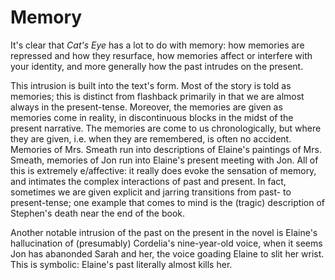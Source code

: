 # Memory

It's clear that *Cat's Eye* has a lot to do with memory: how memories are repressed and how they resurface, how memories affect or interfere with your identity, and more generally how the past intrudes on the present.

This intrusion is built into the text's form. Most of the story is told as memories; this is distinct from flashback primarily in that we are almost always in the present-tense. Moreover, the memories are given as memories come in reality, in discontinuous blocks in the midst of the present narrative. The memories are come to us chronologically, but where they are given, i.e. when they are remembered, is often no accident. Memories of Mrs. Smeath run into descriptions of Elaine's paintings of Mrs. Smeath, memories of Jon run into Elaine's present meeting with Jon. All of this is extremely e/affective: it really does evoke the sensation of memory, and intimates the complex interactions of past and present. In fact, sometimes we are given explicit and jarring transitions from past- to present-tense; one example that comes to mind is the (tragic) description of Stephen's death near the end of the book.

Another notable intrusion of the past on the present in the novel is Elaine's hallucination of (presumably) Cordelia's nine-year-old voice, when it seems Jon has abanonded Sarah and her, the voice goading Elaine to slit her wrist. This is symbolic: Elaine's past literally almost kills her.

